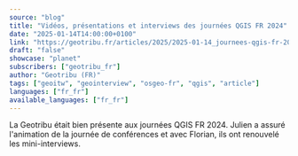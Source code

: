 ```yaml
---
source: "blog"
title: "Vidéos, présentations et interviews des journées QGIS FR 2024"
date: "2025-01-14T14:00:00+0100"
link: "https://geotribu.fr/articles/2025/2025-01-14_journees-qgis-fr-2024-videos-geointerviews-supports/?utm_source=rss-feed&utm_medium=RSS&utm_campaign=feed-syndication"
draft: "false"
showcase: "planet"
subscribers: ["geotribu_fr"]
author: "Geotribu (FR)"
tags: ["geoitw", "geointerview", "osgeo-fr", "qgis", "article"]
languages: ["fr_fr"]
available_languages: ["fr_fr"]
---
```


La Geotribu était bien présente aux journées QGIS FR 2024. Julien a assuré l'animation de la journée de conférences et avec Florian, ils ont renouvelé les mini-interviews.
